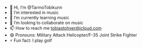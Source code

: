 - 👋 Hi, I’m @TarmoTobikunn
- 👀 I’m interested in music
- 🌱 I’m currently learning music
- 💞️ I’m looking to collaborate on music
- 📫 How to reach me tobiastohver@icloud.com
- 😄 Pronouns: Military Attack Helicopter/F-35 Joint Strike Fighter
- ⚡ Fun fact: I play golf

<!---
TarmoTobikunn/TarmoTobikunn is a ✨ special ✨ repository because its `README.md` (this file) appears on your GitHub profile.
You can click the Preview link to take a look at your changes.
--->
